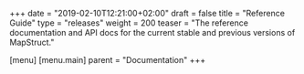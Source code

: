 +++
date = "2019-02-10T12:21:00+02:00"
draft = false
title = "Reference Guide"
type = "releases"
weight = 200
teaser = "The reference documentation and API docs for the current stable and previous versions of MapStruct."

[menu]
[menu.main]
parent = "Documentation"
+++
